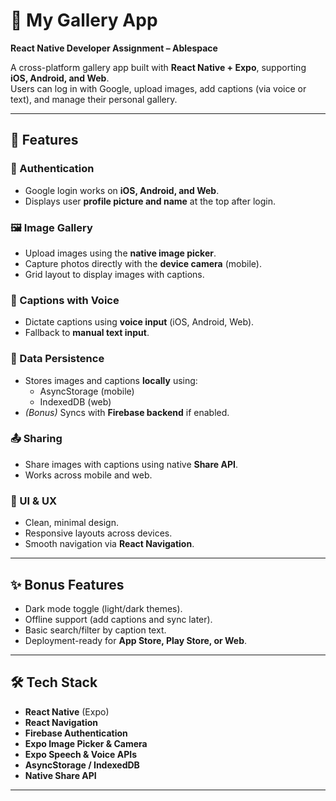 # 📸 My Gallery App

**React Native Developer Assignment – Ablespace**

A cross-platform gallery app built with **React Native + Expo**, supporting **iOS, Android, and Web**.  
Users can log in with Google, upload images, add captions (via voice or text), and manage their personal gallery.

---

## 🚀 Features

### 🔐 Authentication
- Google login works on **iOS, Android, and Web**.
- Displays user **profile picture and name** at the top after login.

### 🖼️ Image Gallery
- Upload images using the **native image picker**.
- Capture photos directly with the **device camera** (mobile).
- Grid layout to display images with captions.

### 🎤 Captions with Voice
- Dictate captions using **voice input** (iOS, Android, Web).
- Fallback to **manual text input**.

### 💾 Data Persistence
- Stores images and captions **locally** using:
  - AsyncStorage (mobile)
  - IndexedDB (web)
- *(Bonus)* Syncs with **Firebase backend** if enabled.

### 📤 Sharing
- Share images with captions using native **Share API**.
- Works across mobile and web.

### 🎨 UI & UX
- Clean, minimal design.
- Responsive layouts across devices.
- Smooth navigation via **React Navigation**.

---

## ✨ Bonus Features
- Dark mode toggle (light/dark themes).
- Offline support (add captions and sync later).
- Basic search/filter by caption text.
- Deployment-ready for **App Store, Play Store, or Web**.

---

## 🛠️ Tech Stack

- **React Native** (Expo)
- **React Navigation**
- **Firebase Authentication**
- **Expo Image Picker & Camera**
- **Expo Speech & Voice APIs**
- **AsyncStorage / IndexedDB**
- **Native Share API**

---